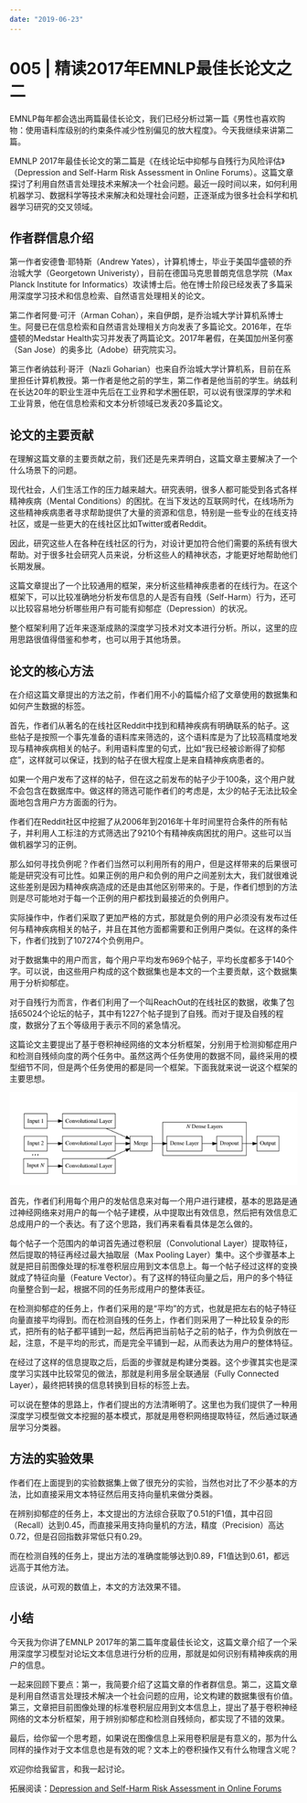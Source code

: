 ```yaml
---
date: "2019-06-23"
---  
```

      
# 005 | 精读2017年EMNLP最佳长论文之二
EMNLP每年都会选出两篇最佳长论文，我们已经分析过第一篇《男性也喜欢购物：使用语料库级别的约束条件减少性别偏见的放大程度》。今天我继续来讲第二篇。

EMNLP 2017年最佳长论文的第二篇是《在线论坛中抑郁与自残行为风险评估》（Depression and Self-Harm Risk Assessment in Online Forums）。这篇文章探讨了利用自然语言处理技术来解决一个社会问题。最近一段时间以来，如何利用机器学习、数据科学等技术来解决和处理社会问题，正逐渐成为很多社会科学和机器学习研究的交叉领域。

## 作者群信息介绍

第一作者安德鲁·耶特斯（Andrew Yates），计算机博士，毕业于美国华盛顿的乔治城大学（Georgetown Univeristy），目前在德国马克思普朗克信息学院（Max Planck Institute for Informatics）攻读博士后。他在博士阶段已经发表了多篇采用深度学习技术和信息检索、自然语言处理相关的论文。

第二作者阿曼·可汗（Arman Cohan），来自伊朗，是乔治城大学计算机系博士生。阿曼已在信息检索和自然语言处理相关方向发表了多篇论文。2016年，在华盛顿的Medstar Health实习并发表了两篇论文。2017年暑假，在美国加州圣何塞（San Jose）的奥多比（Adobe）研究院实习。

第三作者纳兹利·哥汗（Nazli Goharian）也来自乔治城大学计算机系，目前在系里担任计算机教授。第一作者是他之前的学生，第二作者是他当前的学生。纳兹利在长达20年的职业生涯中先后在工业界和学术圈任职，可以说有很深厚的学术和工业背景，他在信息检索和文本分析领域已发表20多篇论文。

## 论文的主要贡献

在理解这篇文章的主要贡献之前，我们还是先来弄明白，这篇文章主要解决了一个什么场景下的问题。

现代社会，人们生活工作的压力越来越大。研究表明，很多人都可能受到各式各样精神疾病（Mental Conditions）的困扰。在当下发达的互联网时代，在线场所为这些精神疾病患者寻求帮助提供了大量的资源和信息，特别是一些专业的在线支持社区，或是一些更大的在线社区比如Twitter或者Reddit。

因此，研究这些人在各种在线社区的行为，对设计更加符合他们需要的系统有很大帮助。对于很多社会研究人员来说，分析这些人的精神状态，才能更好地帮助他们长期发展。

这篇文章提出了一个比较通用的框架，来分析这些精神疾患者的在线行为。在这个框架下，可以比较准确地分析发布信息的人是否有自残（Self-Harm）行为，还可以比较容易地分析哪些用户有可能有抑郁症（Depression）的状况。

整个框架利用了近年来逐渐成熟的深度学习技术对文本进行分析。所以，这里的应用思路很值得借鉴和参考，也可以用于其他场景。

## 论文的核心方法

在介绍这篇文章提出的方法之前，作者们用不小的篇幅介绍了文章使用的数据集和如何产生数据的标签。

<!-- [[[read_end]]] -->

首先，作者们从著名的在线社区Reddit中找到和精神疾病有明确联系的帖子。这些帖子是按照一个事先准备的语料库来筛选的，这个语料库是为了比较高精度地发现与精神疾病相关的帖子。利用语料库里的句式，比如“我已经被诊断得了抑郁症”，这样就可以保证，找到的帖子在很大程度上是来自精神疾病患者的。

如果一个用户发布了这样的帖子，但在这之前发布的帖子少于100条，这个用户就不会包含在数据库中。做这样的筛选可能作者们的考虑是，太少的帖子无法比较全面地包含用户方方面面的行为。

作者们在Reddit社区中挖掘了从2006年到2016年十年时间里符合条件的所有帖子，并利用人工标注的方式筛选出了9210个有精神疾病困扰的用户。这些可以当做机器学习的正例。

那么如何寻找负例呢？作者们当然可以利用所有的用户，但是这样带来的后果很可能是研究没有可比性。如果正例的用户和负例的用户之间差别太大，我们就很难说这些差别是因为精神疾病造成的还是由其他区别带来的。于是，作者们想到的方法则是尽可能地对于每一个正例的用户都找到最接近的负例用户。

实际操作中，作者们采取了更加严格的方式，那就是负例的用户必须没有发布过任何与精神疾病相关的帖子，并且在其他方面都需要和正例用户类似。在这样的条件下，作者们找到了107274个负例用户。

对于数据集中的用户而言，每个用户平均发布969个帖子，平均长度都多于140个字。可以说，由这些用户构成的这个数据集也是本文的一个主要贡献，这个数据集用于分析抑郁症。

对于自残行为而言，作者们利用了一个叫ReachOut的在线社区的数据，收集了包括65024个论坛的帖子，其中有1227个帖子提到了自残。而对于提及自残的程度，数据分了五个等级用于表示不同的紧急情况。

这篇论文主要提出了基于卷积神经网络的文本分析框架，分别用于检测抑郁症用户和检测自残倾向度的两个任务中。虽然这两个任务使用的数据不同，最终采用的模型细节不同，但是两个任务使用的都是同一个框架。下面我就来说一说这个框架的主要思想。

![](./httpsstatic001geekbangorgresourceimage99929973fb1c41652299ba033610c5979392.png)

首先，作者们利用每个用户的发帖信息来对每一个用户进行建模，基本的思路是通过神经网络来对用户的每一个帖子建模，从中提取出有效信息，然后把有效信息汇总成用户的一个表达。有了这个思路，我们再来看看具体是怎么做的。

每个帖子一个范围内的单词首先通过卷积层（Convolutional Layer）提取特征，然后提取的特征再经过最大抽取层（Max Pooling Layer）集中。这个步骤基本上就是把目前图像处理的标准卷积层应用到文本信息上。每一个帖子经过这样的变换就成了特征向量（Feature Vector）。有了这样的特征向量之后，用户的多个特征向量整合到一起，根据不同的任务形成用户的整体表征。

在检测抑郁症的任务上，作者们采用的是“平均”的方式，也就是把左右的帖子特征向量直接平均得到。而在检测自残的任务上，作者们则采用了一种比较复杂的形式，把所有的帖子都平铺到一起，然后再把当前帖子之前的帖子，作为负例放在一起，注意，不是平均的形式，而是完全平铺到一起，从而表达为用户的整体特征。

在经过了这样的信息提取之后，后面的步骤就是构建分类器。这个步骤其实也是深度学习实践中比较常见的做法，那就是利用多层全联通层（Fully Connected Layer），最终把转换的信息转换到目标的标签上去。

可以说在整体的思路上，作者们提出的方法清晰明了。这里也为我们提供了一种用深度学习模型做文本挖掘的基本模式，那就是用卷积网络提取特征，然后通过联通层学习分类器。

## 方法的实验效果

作者们在上面提到的实验数据集上做了很充分的实验，当然也对比了不少基本的方法，比如直接采用文本特征然后用支持向量机来做分类器。

在辨别抑郁症的任务上，本文提出的方法综合获取了0.51的F1值，其中召回（Recall）达到0.45，而直接采用支持向量机的方法，精度（Precision）高达0.72，但是召回指数非常低只有0.29。

而在检测自残的任务上，提出方法的准确度能够达到0.89，F1值达到0.61，都远远高于其他方法。

应该说，从可观的数值上，本文的方法效果不错。

## 小结

今天我为你讲了EMNLP 2017年的第二篇年度最佳长论文，这篇文章介绍了一个采用深度学习模型对论坛文本信息进行分析的应用，那就是如何识别有精神疾病的用户的信息。

一起来回顾下要点：第一，我简要介绍了这篇文章的作者群信息。第二，这篇文章是利用自然语言处理技术解决一个社会问题的应用，论文构建的数据集很有价值。第三，文章把目前图像处理的标准卷积层应用到文本信息上，提出了基于卷积神经网络的文本分析框架，用于辨别抑郁症和检测自残倾向，都实现了不错的效果。

最后，给你留一个思考题，如果说在图像信息上采用卷积层是有意义的，那为什么同样的操作对于文本信息也是有效的呢？文本上的卷积操作又有什么物理含义呢？

欢迎你给我留言，和我一起讨论。

拓展阅读：[Depression and Self-Harm Risk Assessment in Online Forums](https://arxiv.org/pdf/1709.01848.pdf)